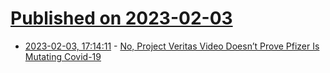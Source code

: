 # [Published on 2023-02-03](index.md)

* [2023-02-03, 17:14:11](https://news.ycombinator.com/item?id=34644202) - [No, Project Veritas Video Doesn’t Prove Pfizer Is Mutating Covid-19](https://www.forbes.com/sites/brucelee/2023/01/28/no-project-veritas-video-doesnt-prove-pfizer-is-mutating-covid-19-who-is-jordon-trishton-walker/)
